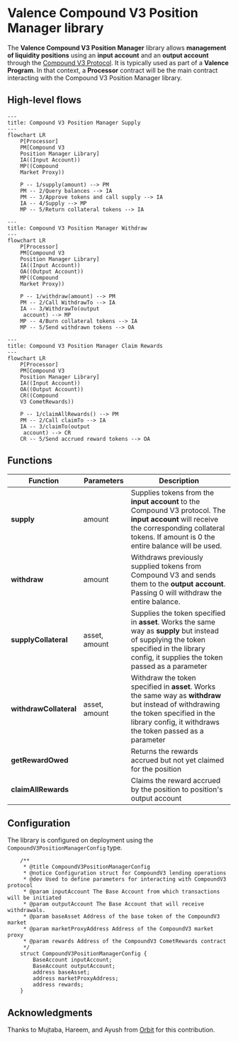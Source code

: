 # Valence Compound V3 Position Manager library

The **Valence Compound V3 Position Manager** library allows **management of liquidity positions** using an **input account** and an **output account** through the [Compound V3 Protocol](https://docs.compound.finance/). It is typically used as part of a **Valence Program**. In that context, a **Processor** contract will be the main contract interacting with the Compound V3 Position Manager library.

## High-level flows

```mermaid
---
title: Compound V3 Position Manager Supply
---
flowchart LR
    P[Processor]
    PM[Compound V3
    Position Manager Library]
    IA((Input Account))
    MP((Compound
    Market Proxy))

    P -- 1/supply(amount) --> PM
    PM -- 2/Query balances --> IA
    PM -- 3/Approve tokens and call supply --> IA
    IA -- 4/Supply --> MP
    MP -- 5/Return collateral tokens --> IA
```

```mermaid
---
title: Compound V3 Position Manager Withdraw
---
flowchart LR
    P[Processor]
    PM[Compound V3
    Position Manager Library]
    IA((Input Account))
    OA((Output Account))
    MP((Compound
    Market Proxy))

    P -- 1/withdraw(amount) --> PM
    PM -- 2/Call WithdrawTo --> IA
    IA -- 3/WithdrawTo(output
     account) --> MP
    MP -- 4/Burn collateral tokens --> IA
    MP -- 5/Send withdrawn tokens --> OA
```

```mermaid
---
title: Compound V3 Position Manager Claim Rewards
---
flowchart LR
    P[Processor]
    PM[Compound V3
    Position Manager Library]
    IA((Input Account))
    OA((Output Account))
    CR((Compound
    V3 CometRewards))

    P -- 1/claimAllRewards() --> PM
    PM -- 2/Call claimTo --> IA
    IA -- 3/claimTo(output
     account) --> CR
    CR -- 5/Send accrued reward tokens --> OA
```

## Functions

| Function               | Parameters    | Description                                                                                                                                                                                      |
| ---------------------- | ------------- | ------------------------------------------------------------------------------------------------------------------------------------------------------------------------------------------------ |
| **supply**             | amount        | Supplies tokens from the **input account** to the Compound V3 protocol. The **input account** will receive the corresponding collateral tokens. If amount is 0 the entire balance will be used.  |
| **withdraw**           | amount        | Withdraws previously supplied tokens from Compound V3 and sends them to the **output account**. Passing 0 will withdraw the entire balance.                                                      |
| **supplyCollateral**   | asset, amount | Supplies the token specified in **asset**. Works the same way as **supply** but instead of supplying the token specified in the library config, it supplies the token passed as a parameter      |
| **withdrawCollateral** | asset, amount | Withdraw the token specified in **asset**. Works the same way as **withdraw** but instead of withdrawing the token specified in the library config, it withdraws the token passed as a parameter |
| **getRewardOwed** | | Returns the rewards accrued but not yet claimed for the position
| **claimAllRewards** | | Claims the reward accrued by the position to position's output account

## Configuration

The library is configured on deployment using the `CompoundV3PositionManagerConfig` type.

```solidity
    /**
     * @title CompoundV3PositionManagerConfig
     * @notice Configuration struct for CompoundV3 lending operations
     * @dev Used to define parameters for interacting with CompoundV3 protocol
     * @param inputAccount The Base Account from which transactions will be initiated
     * @param outputAccount The Base Account that will receive withdrawals.
     * @param baseAsset Address of the base token of the CompoundV3 market
     * @param marketProxyAddress Address of the CompoundV3 market proxy
     * @param rewards Address of the CompoundV3 CometRewards contract
     */
    struct CompoundV3PositionManagerConfig {
        BaseAccount inputAccount;
        BaseAccount outputAccount;
        address baseAsset;
        address marketProxyAddress;
        address rewards;
    }
```

## Acknowledgments

Thanks to Mujtaba, Hareem, and Ayush from [Orbit](https://www.orbitearn.com/) for this contribution.
